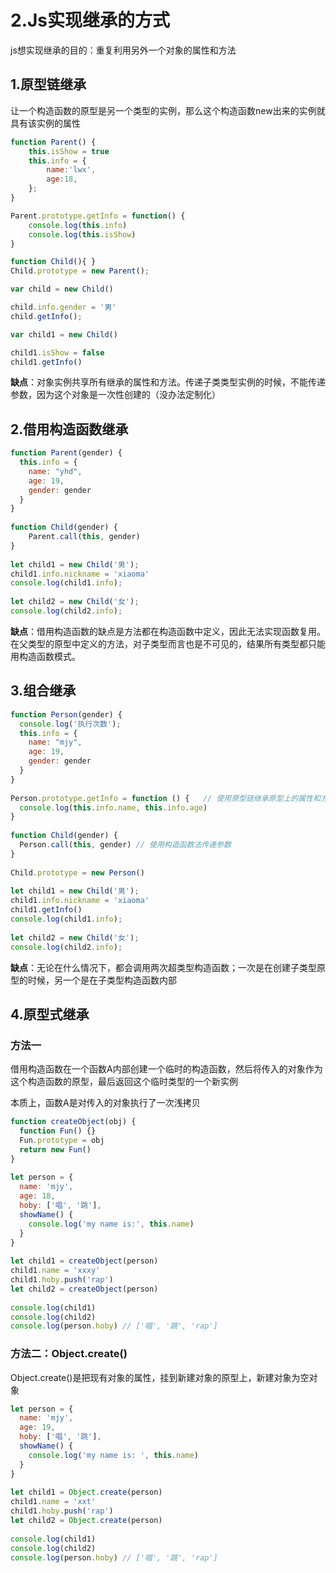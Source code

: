 # 2.Js实现继承的方式
js想实现继承的目的：重复利用另外一个对象的属性和方法
## 1.原型链继承
让一个构造函数的原型是另一个类型的实例，那么这个构造函数new出来的实例就具有该实例的属性

```js
function Parent() {
    this.isShow = true
    this.info = {
        name:'lwx',
        age:18,
    };
}

Parent.prototype.getInfo = function() {
    console.log(this.info)
    console.log(this.isShow)
}

function Child(){ }
Child.prototype = new Parent();

var child = new Child()

child.info.gender = '男'
child.getInfo();

var child1 = new Child()

child1.isShow = false
child1.getInfo()
```
**缺点**：对象实例共享所有继承的属性和方法。传递子类类型实例的时候，不能传递参数，因为这个对象是一次性创建的（没办法定制化）

## 2.借用构造函数继承
```js
function Parent(gender) {
  this.info = {
    name: "yhd",
    age: 19,
    gender: gender
  }
}
 
function Child(gender) {
    Parent.call(this, gender)
}
 
let child1 = new Child('男');
child1.info.nickname = 'xiaoma'
console.log(child1.info);
 
let child2 = new Child('女');
console.log(child2.info);
```
**缺点**：借用构造函数的缺点是方法都在构造函数中定义，因此无法实现函数复用。在父类型的原型中定义的方法，对子类型而言也是不可见的，结果所有类型都只能用构造函数模式。

## 3.组合继承
```js
function Person(gender) {
  console.log('执行次数');
  this.info = {
    name: "mjy",
    age: 19,
    gender: gender
  }
}
 
Person.prototype.getInfo = function () {   // 使用原型链继承原型上的属性和方法
  console.log(this.info.name, this.info.age)
}
 
function Child(gender) {
  Person.call(this, gender) // 使用构造函数法传递参数
}
 
Child.prototype = new Person()
 
let child1 = new Child('男');
child1.info.nickname = 'xiaoma'
child1.getInfo()
console.log(child1.info);
 
let child2 = new Child('女');
console.log(child2.info);
```

**缺点**：无论在什么情况下，都会调用两次超类型构造函数；一次是在创建子类型原型的时候，另一个是在子类型构造函数内部

## 4.原型式继承
### 方法一
借用构造函数在一个函数A内部创建一个临时的构造函数，然后将传入的对象作为这个构造函数的原型，最后返回这个临时类型的一个新实例

本质上，函数A是对传入的对象执行了一次浅拷贝

```js
function createObject(obj) {
  function Fun() {}
  Fun.prototype = obj
  return new Fun()
}
 
let person = {
  name: 'mjy',
  age: 18,
  hoby: ['唱', '跳'],
  showName() {
    console.log('my name is:', this.name)
  }
}
 
let child1 = createObject(person)
child1.name = 'xxxy'
child1.hoby.push('rap')
let child2 = createObject(person)
 
console.log(child1)
console.log(child2)
console.log(person.hoby) // ['唱', '跳', 'rap']
```

### 方法二：Object.create()
Object.create()是把现有对象的属性，挂到新建对象的原型上，新建对象为空对象

```js
let person = {
  name: 'mjy',
  age: 19,
  hoby: ['唱', '跳'],
  showName() {
    console.log('my name is: ', this.name)
  }
}
 
let child1 = Object.create(person)
child1.name = 'xxt'
child1.hoby.push('rap')
let child2 = Object.create(person)
 
console.log(child1)
console.log(child2)
console.log(person.hoby) // ['唱', '跳', 'rap']
```